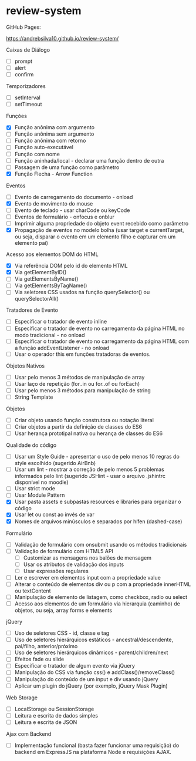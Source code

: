 # review-system

GitHub Pages: 

https://andrebsilva10.github.io/review-system/


Caixas de Diálogo

- [ ] prompt
- [ ] alert
- [ ] confirm

Temporizadores

- [ ] setInterval
- [ ] setTimeout

Funções

- [x] Função anônima com argumento
- [ ] Função anônima sem argumento
- [ ] Função anônima com retorno
- [ ] Função auto-executável
- [ ] Função com nome
- [ ] Função aninhada/local - declarar uma função dentro de outra
- [ ] Passagem de uma função como parâmetro
- [x] Função Flecha - Arrow Function

Eventos

- [ ] Evento de carregamento do documento - onload
- [x] Evento de movimento do mouse
- [ ] Evento de teclado - usar charCode ou keyCode
- [ ] Eventos de formulário - onfocus e onblur
- [ ] Imprimir alguma propriedade do objeto event recebido como parâmetro
- [x] Propagação de eventos no modelo bolha (usar target e currentTarget, ou seja, disparar o evento em um elemento filho e capturar em um elemento pai) 

Acesso aos elementos DOM do HTML

- [x] Via referência DOM pelo id do elemento HTML
- [x] Via getElementByID()
- [ ] Via getElementsByName()
- [ ] Via getElementsByTagName()
- [ ] Via seletores CSS usados na função querySelector() ou querySelectorAll()

Tratadores de Evento

- [ ] Especificar o tratador de evento inline
- [ ] Especificar o tratador de evento no carregamento da página HTML no modo tradicional - no onload
- [ ] Especificar o tratador de evento no carregamento da página HTML com a função addEventListener - no onload
- [ ] Usar o operador this em funções tratadoras de eventos.

Objetos Nativos

- [ ] Usar pelo menos 3 métodos de manipulação de array
- [ ] Usar laço de repetição (for..in ou for..of ou forEach)
- [ ] Usar pelo menos 3 métodos para manipulação de string
- [ ] String Template

Objetos

- [ ] Criar objeto usando função construtora ou notação literal
- [ ] Criar objetos a partir da definição de classes do ES6
- [ ] Usar herança prototipal nativa ou herança de classes do ES6

Qualidade do código

- [ ] Usar um Style Guide - apresentar o uso de pelo menos 10 regras do style escolhido (sugerido AirBnb)
- [ ] Usar um lint - mostrar a correção de pelo menos 5 problemas informados pelo lint (sugerido JSHint - usar o arquivo .jshintrc disponível no moodle)
- [ ] Usar strict mode
- [ ] Usar Module Pattern
- [x] Usar pasta assets e subpastas resources e libraries para organizar o código
- [x] Usar let ou const ao invés de var
- [x] Nomes de arquivos minúsculos e separados por hífen (dashed-case)

Formulário

- [ ] Validação de formulário com onsubmit usando os métodos tradicionais
- [ ] Validação de formulário com HTML5 API
  - [ ] Customizar as mensagens nos balões de mensagem
  - [ ] Usar os atributos de validação dos inputs
  - [ ] Usar expressões regulares
- [ ] Ler e escrever em elementos input com a propriedade value
- [ ] Alterar o conteúdo de elementos div ou p com a propriedade innerHTML ou textContent
- [ ] Manipulação de elemento de listagem, como checkbox, radio ou select
- [ ] Acesso aos elementos de um formulário via hierarquia (caminho) de objetos, ou seja, array forms e elements

jQuery

- [ ] Uso de seletores CSS - id, classe e tag
- [ ] Uso de seletores hierárquicos estáticos - ancestral/descendente, pai/filho, anterior/próximo
- [ ] Uso de seletores hierárquicos dinâmicos - parent/children/next
- [ ] Efeitos fade ou slide
- [ ] Especificar o tratador de algum evento via jQuery
- [ ] Manipulação do CSS via função css() e addClass()/removeClass()
- [ ] Manipulação do conteúdo de um input e div usando jQuery
- [ ] Aplicar um plugin do jQuery (por exemplo, jQuery Mask Plugin)

Web Storage

- [ ] LocalStorage ou SessionStorage
- [ ] Leitura e escrita de dados simples
- [ ] Leitura e escrita de JSON

Ajax com Backend
- [ ] Implementação funcional (basta fazer funcionar uma requisição) do backend em ExpressJS na plataforma Node e requisições AJAX.
